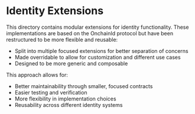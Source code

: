 # Identity Extensions

This directory contains modular extensions for identity functionality. These implementations are based on the OnchainId protocol but have been restructured to be more flexible and reusable:

- Split into multiple focused extensions for better separation of concerns
- Made overridable to allow for customization and different use cases
- Designed to be more generic and composable

This approach allows for:

- Better maintainability through smaller, focused contracts
- Easier testing and verification
- More flexibility in implementation choices
- Reusability across different identity systems
